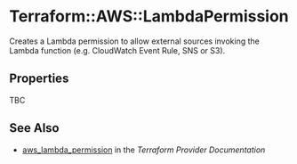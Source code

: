 # Terraform::AWS::LambdaPermission

Creates a Lambda permission to allow external sources invoking the Lambda function
(e.g. CloudWatch Event Rule, SNS or S3).

## Properties

TBC

## See Also

* [aws_lambda_permission](https://www.terraform.io/docs/providers/aws/r/lambda_permission.html) in the _Terraform Provider Documentation_